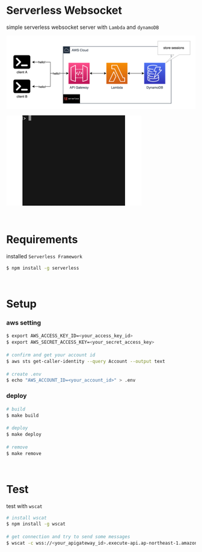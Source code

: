 # Serverless Websocket

simple serverless websocket server with `Lambda` and `dynamoDB`

![image](./serverless-websocket.png)

![gif](./serverless-websocket.gif)

<br>

# Requirements

installed `Serverless Framework`

```bash
$ npm install -g serverless
```

<br>

# Setup

### aws setting

```bash
$ export AWS_ACCESS_KEY_ID=<your_access_key_id>
$ export AWS_SECRET_ACCESS_KEY=<your_secret_access_key>

# confirm and get your account id
$ aws sts get-caller-identity --query Account --output text

# create .env
$ echo "AWS_ACCOUNT_ID=<your_account_id>" > .env
```

### deploy

```bash
# build
$ make build

# deploy
$ make deploy

# remove
$ make remove
```

<br>

# Test

test with `wscat`

```bash
# install wscat
$ npm install -g wscat

# get connection and try to send some messages
$ wscat -c wss://<your_apigateway_id>.execute-api.ap-northeast-1.amazonaws.com/dev
```
